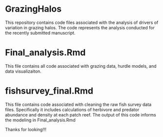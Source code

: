 # GrazingHalos

This repository contains code files associated with the analysis of drivers of variation in grazing halos. The code represents the analysis conducted for the recently submitted manuscript. 

# Final_analysis.Rmd

This file contains all code associated with grazing data, hurdle models, and data visualizaiton. 

# fishsurvey_final.Rmd

This file contains code associated with cleaning the raw fish survey data files. Specifically it includes calculations of herbivore and predator abundance and density at each patch reef. The output of this code informs the modeling in Final_analysis.Rmd

Thanks for looking!!!
